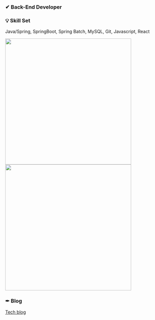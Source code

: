 
### ✔ Back-End Developer 

### 💡 Skill Set
Java/Spring, SpringBoot, Spring Batch, MySQL, Git, Javascript, React

<div>
  <span>
    <img style="width:400px;" src="https://github-readme-stats.vercel.app/api/top-langs/?username=geloyu&layout=compact&theme=graywhite" />
  </span>
  <span>
    <img style="width:400px;" src="https://github-readme-stats.vercel.app/api?username=geloyu&show_icons=true&theme=graywhite" />
  </span>
</div>

### ✒ Blog
<a href="https://geloyu.github.io./">Tech blog</a>
